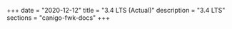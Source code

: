 +++
date        = "2020-12-12"
title       = "3.4 LTS (Actual)"
description = "3.4 LTS"
sections    = "canigo-fwk-docs"
+++